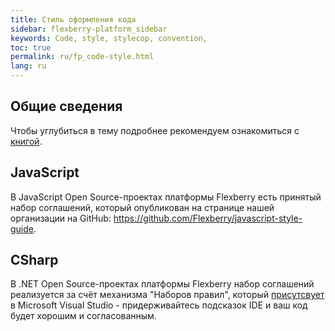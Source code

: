 ```yaml
---
title: Стиль оформления кода
sidebar: flexberry-platform_sidebar
keywords: Code, style, stylecop, convention,
toc: true
permalink: ru/fp_code-style.html
lang: ru
---
```


## Общие сведения

Чтобы углубиться в тему подробнее рекомендуем ознакомиться с [книгой](http://www.ozon.ru/context/detail/id/5588868/).

## JavaScript

В JavaScript Open Source-проектах платформы Flexberry есть принятый набор соглашений, который опубликован на странице нашей организации на GitHub: <https://github.com/Flexberry/javascript-style-guide>.

## CSharp

В .NET Open Source-проектах платформы Flexberry набор соглашений реализуется за счёт механизма "Наборов правил", который [присутсвует](https://msdn.microsoft.com/ru-ru/library/dd465186.aspx) в Microsoft Visual Studio - придерживайтесь подсказок IDE и ваш код будет хорошим и согласованным. 
